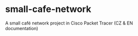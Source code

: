 # small-cafe-network
A small café network project in Cisco Packet Tracer (CZ &amp; EN documentation)
